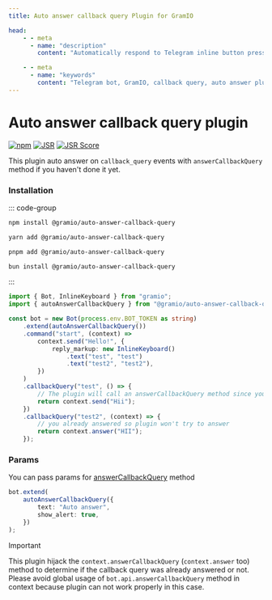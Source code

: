 ```yaml
---
title: Auto answer callback query Plugin for GramIO

head:
    - - meta
      - name: "description"
        content: "Automatically respond to Telegram inline button presses by answering callback queries when your handler doesn't, removing the loading indicator."

    - - meta
      - name: "keywords"
        content: "Telegram bot, GramIO, callback query, auto answer plugin, inline buttons, answerCallbackQuery, remove loading indicator, button click handling, automatic response, inline keyboard, user interaction, button press feedback, callback handling, TypeScript, Deno, Bun, Node.js, Telegram UI, bot responsiveness"
---
```


# Auto answer callback query plugin

<div class="badges">

[![npm](https://img.shields.io/npm/v/@gramio/auto-answer-callback-query?logo=npm&style=flat&labelColor=000&color=3b82f6)](https://www.npmjs.org/package/@gramio/auto-answer-callback-query)
[![JSR](https://jsr.io/badges/@gramio/auto-answer-callback-query)](https://jsr.io/@gramio/auto-answer-callback-query)
[![JSR Score](https://jsr.io/badges/@gramio/auto-answer-callback-query/score)](https://jsr.io/@gramio/auto-answer-callback-query)

</div>

This plugin auto answer on `callback_query` events with `answerCallbackQuery` method if you haven't done it yet.

### Installation

::: code-group

```bash [npm]
npm install @gramio/auto-answer-callback-query
```

```bash [yarn]
yarn add @gramio/auto-answer-callback-query
```

```bash [pnpm]
pnpm add @gramio/auto-answer-callback-query
```

```bash [bun]
bun install @gramio/auto-answer-callback-query
```

:::

```ts
import { Bot, InlineKeyboard } from "gramio";
import { autoAnswerCallbackQuery } from "@gramio/auto-answer-callback-query";

const bot = new Bot(process.env.BOT_TOKEN as string)
    .extend(autoAnswerCallbackQuery())
    .command("start", (context) =>
        context.send("Hello!", {
            reply_markup: new InlineKeyboard()
                .text("test", "test")
                .text("test2", "test2"),
        })
    )
    .callbackQuery("test", () => {
        // The plugin will call an answerCallbackQuery method since you didn't do it
        return context.send("Hii");
    })
    .callbackQuery("test2", (context) => {
        // you already answered so plugin won't try to answer
        return context.answer("HII");
    });
```

### Params

You can pass params for [answerCallbackQuery](https://core.telegram.org/bots/api#answercallbackquery) method

```ts
bot.extend(
    autoAnswerCallbackQuery({
        text: "Auto answer",
        show_alert: true,
    })
);
```

> [!IMPORTANT]
> This plugin hijack the `context.answerCallbackQuery` (`context.answer` too) method to determine if the callback query was already answered or not. Please avoid global usage of `bot.api.answerCallbackQuery` method in context because plugin can not work properly in this case.

